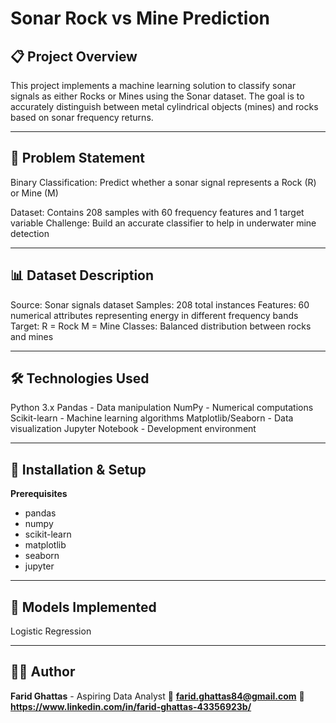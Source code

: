 # Sonar Rock vs Mine Prediction

## 📋 Project Overview
This project implements a machine learning solution to classify sonar signals as either Rocks or Mines using the Sonar dataset. The goal is to accurately distinguish between metal cylindrical objects (mines) and rocks based on sonar frequency returns.

---

## 🎯 Problem Statement
Binary Classification: Predict whether a sonar signal represents a Rock (R) or Mine (M)

Dataset: Contains 208 samples with 60 frequency features and 1 target variable
Challenge: Build an accurate classifier to help in underwater mine detection

---

## 📊 Dataset Description
Source: Sonar signals dataset
Samples: 208 total instances
Features: 60 numerical attributes representing energy in different frequency bands
Target:
R = Rock
M = Mine
Classes: Balanced distribution between rocks and mines

---

## 🛠️ Technologies Used

Python 3.x
Pandas - Data manipulation
NumPy - Numerical computations
Scikit-learn - Machine learning algorithms
Matplotlib/Seaborn - Data visualization
Jupyter Notebook - Development environment

---

## 🚀 Installation & Setup

**Prerequisites**
- pandas
- numpy
- scikit-learn
- matplotlib
- seaborn
- jupyter

---

## 🤖  Models Implemented
Logistic Regression

---

## 👨‍💻 Author
**Farid Ghattas** - Aspiring Data Analyst
📧 **farid.ghattas84@gmail.com** 
💼 **https://www.linkedin.com/in/farid-ghattas-43356923b/**

